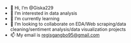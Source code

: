 - 👋 Hi, I’m @Giska229
- 👀 I’m interested in data analysis
- 🌱 I’m currently learning 
- 💞️ I’m looking to collaborate on EDA/Web scraping/data cleaning/sentiment analysis/data visualization projects
- 📫 My email is regisgangbo95@gmail.com

<!---
Giska229/Giska229 is a ✨ special ✨ repository because its `README.md` (this file) appears on your GitHub profile.
You can click the Preview link to take a look at your changes.
--->
